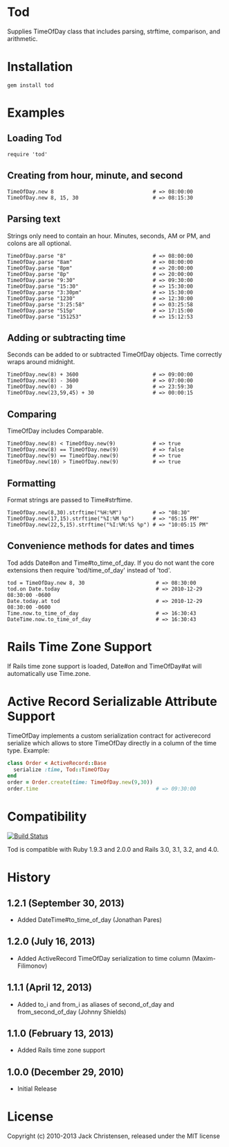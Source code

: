 Tod
===

Supplies TimeOfDay class that includes parsing, strftime, comparison, and
arithmetic.


Installation
============

    gem install tod

Examples
========

Loading Tod
-----------

    require 'tod'

Creating from hour, minute, and second
--------------------------------------

    TimeOfDay.new 8                                # => 08:00:00
    TimeOfDay.new 8, 15, 30                        # => 08:15:30

Parsing text
------------

Strings only need to contain an hour. Minutes, seconds, AM or PM, and colons
are all optional.

    TimeOfDay.parse "8"                            # => 08:00:00
    TimeOfDay.parse "8am"                          # => 08:00:00
    TimeOfDay.parse "8pm"                          # => 20:00:00
    TimeOfDay.parse "8p"                           # => 20:00:00
    TimeOfDay.parse "9:30"                         # => 09:30:00
    TimeOfDay.parse "15:30"                        # => 15:30:00
    TimeOfDay.parse "3:30pm"                       # => 15:30:00
    TimeOfDay.parse "1230"                         # => 12:30:00
    TimeOfDay.parse "3:25:58"                      # => 03:25:58
    TimeOfDay.parse "515p"                         # => 17:15:00
    TimeOfDay.parse "151253"                       # => 15:12:53

Adding or subtracting time
-----------------------------

Seconds can be added to or subtracted TimeOfDay objects. Time correctly wraps
around midnight.

    TimeOfDay.new(8) + 3600                        # => 09:00:00
    TimeOfDay.new(8) - 3600                        # => 07:00:00
    TimeOfDay.new(0) - 30                          # => 23:59:30
    TimeOfDay.new(23,59,45) + 30                   # => 00:00:15

Comparing
--------------------

TimeOfDay includes Comparable.

    TimeOfDay.new(8) < TimeOfDay.new(9)            # => true
    TimeOfDay.new(8) == TimeOfDay.new(9)           # => false
    TimeOfDay.new(9) == TimeOfDay.new(9)           # => true
    TimeOfDay.new(10) > TimeOfDay.new(9)           # => true

Formatting
----------

Format strings are passed to Time#strftime.

    TimeOfDay.new(8,30).strftime("%H:%M")          # => "08:30"
    TimeOfDay.new(17,15).strftime("%I:%M %p")      # => "05:15 PM"
    TimeOfDay.new(22,5,15).strftime("%I:%M:%S %p") # => "10:05:15 PM"

Convenience methods for dates and times
---------------------------------------

Tod adds Date#on and Time#to_time_of_day. If you do not want the core extensions
then require 'tod/time_of_day' instead of 'tod'.

    tod = TimeOfDay.new 8, 30                       # => 08:30:00
    tod.on Date.today                               # => 2010-12-29 08:30:00 -0600
    Date.today.at tod                               # => 2010-12-29 08:30:00 -0600
    Time.now.to_time_of_day                         # => 16:30:43
    DateTime.now.to_time_of_day                     # => 16:30:43

Rails Time Zone Support
=======================

If Rails time zone support is loaded, Date#on and TimeOfDay#at will automatically use Time.zone.

Active Record Serializable Attribute Support
=======================
TimeOfDay implements a custom serialization contract for activerecord serialize which allows to store TimeOfDay directly
in a column of the time type.
Example:
```ruby
class Order < ActiveRecord::Base
  serialize :time, Tod::TimeOfDay
end
order = Order.create(time: TimeOfDay.new(9,30))
order.time                                      # => 09:30:00
```

Compatibility
=============

[![Build Status](https://travis-ci.org/JackC/tod.png)](https://travis-ci.org/JackC/tod)

Tod is compatible with Ruby 1.9.3 and 2.0.0 and Rails 3.0, 3.1, 3.2, and 4.0.


History
=======

## 1.2.1 (September 30, 2013)

* Added DateTime#to_time_of_day (Jonathan Pares)

## 1.2.0 (July 16, 2013)

* Added ActiveRecord TimeOfDay serialization to time column (Maxim-Filimonov)

## 1.1.1 (April 12, 2013)

* Added to_i and from_i as aliases of second_of_day and from_second_of_day (Johnny Shields)

## 1.1.0 (February 13, 2013)

* Added Rails time zone support

## 1.0.0 (December 29, 2010)

* Initial Release

License
=======

Copyright (c) 2010-2013 Jack Christensen, released under the MIT license
